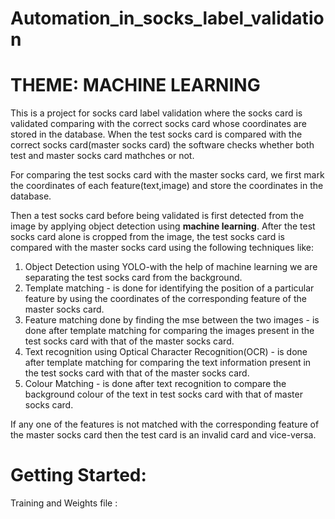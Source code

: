 # Automation_in_socks_label_validation 

# THEME: MACHINE LEARNING

This is a project for socks card label validation where the socks card is validated comparing with the correct socks card whose coordinates are stored in the database. When the test socks card is compared with the correct socks card(master socks card) the software checks whether both test and master socks card mathches or not.

For comparing the test socks card with the master socks card, we first mark the coordinates of each feature(text,image) and store the coordinates in the database.

Then a test socks card before being validated is first detected from the image by applying object detection using <b>machine learning</b>. After the test socks card alone is cropped from the image, the test socks card is compared with the master socks card using the following techniques like:
<ol>
  <li>Object Detection using YOLO-with the help of machine learning we are separating the test socks card from the background.</li>
  <li>Template matching - is done for identifying the position of a particular feature by using the coordinates of the corresponding feature of the master socks card.</li>
  <li>Feature matching done by finding the mse between the two images - is done after template matching for comparing the images present in the test socks card with that of the master socks card.</li>
  <li>Text recognition using Optical Character Recognition(OCR) - is done after template matching for comparing the text information present in the test socks card with that of the master socks card.</li>
    <li>Colour Matching - is done after text recognition to compare the background colour of the text in test socks card with that of master socks card.</li>
</ol>
  
If any one of the features is not matched with the corresponding feature of the master socks card then the test card is an invalid card and vice-versa.

# Getting Started:

Training and Weights file : <a href="https://drive.google.com/drive/folders/1AgvQbPaQzvm0TTzzf8aSUhYr6TEaTsG3?usp=sharing"/>

